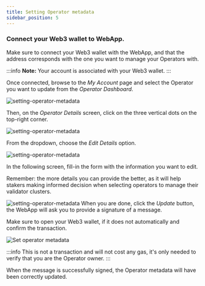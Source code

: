 ```yaml
---
title: Setting Operator metadata
sidebar_position: 5
---
```


### Connect your Web3 wallet to WebApp.

Make sure to connect your Web3 wallet with the WebApp, and that the address corresponds with the one you want to manage your Operators with.

:::info
**Note:** Your account is associated with your Web3 wallet.
:::

Once connected, browse to the _My Account_ page and select the Operator you want to update from the _Operator Dashboard_.

![setting-operator-metadata](/img/set-operator-metadata-1.avif)

Then, on the _Operator Details_ screen, click on the three vertical dots on the top-right corner.

![setting-operator-metadata](/img/set-operator-metadata-2.avif)

From the dropdown, choose the _Edit Details_ option.

![setting-operator-metadata](/img/set-operator-metadata-3.avif)

In the following screen, fill-in the form with the information you want to edit.

Remember: the more details you can provide the better, as it will help stakers making informed decision when selecting operators to manage their validator clusters.

![setting-operator-metadata](/img/set-operator-metadata-4.avif)
When you are done, click the _Update_ button, the WebApp will ask you to provide a signature of a message.

Make sure to open your Web3 wallet, if it does not automatically and confirm the transaction.

<div style={{ display: 'flex', justifyContent: 'center' }}>
  <img 
    src="/img/set-operator-metadata-5.png" 
    alt="Set operator metadata" 
    style={{ width: '50%', maxWidth: '500px' }}
  />
</div>

:::info
This is not a transaction and will not cost any gas, it's only needed to verify that you are the Operator owner.
:::

When the message is successfully signed, the Operator metadata will have been correctly updated.
